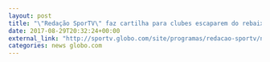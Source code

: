 ```yaml
---
layout: post
title: "\"Redação SporTV\" faz cartilha para clubes escaparem do rebaixamento"
date: 2017-08-29T20:32:24+00:00
external_link: "http://sportv.globo.com/site/programas/redacao-sportv/noticia/2017/08/redacao-sportv-faz-cartilha-para-clubes-escaparem-do-rebaixamento.html"
categories: news globo.com
---
```

